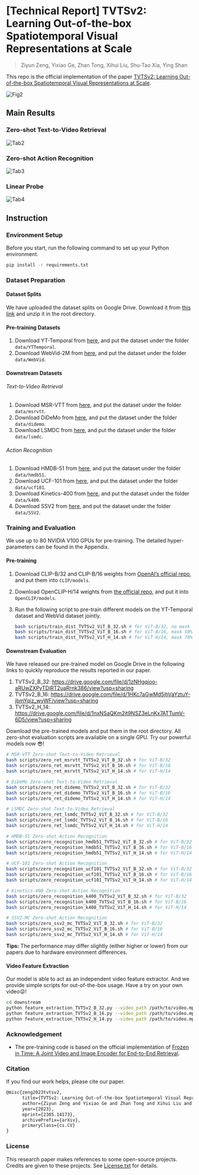 # [Technical Report] TVTSv2: Learning Out-of-the-box Spatiotemporal Visual Representations at Scale

> Ziyun Zeng, Yixiao Ge, Zhan Tong, Xihui Liu, Shu-Tao Xia, Ying Shan

This repo is the official implementation of the paper [TVTSv2: Learning Out-of-the-box Spatiotemporal Visual Representations at Scale](https://arxiv.org/abs/2305.14173).

![Fig2](assets/Fig2.png)

## Main Results

### Zero-shot Text-to-Video Retrieval

![Tab2](assets/Tab2.png)

### Zero-shot Action Recognition

![Tab3](assets/Tab3.png)

### Linear Probe

![Tab4](assets/Tab4.png)

## Instruction

### Environment Setup

Before you start, run the following command to set up your Python environment.

```bash
pip install -r requirements.txt
```

### Dataset Preparation

#### Dataset Splits

We have uploaded the dataset splits on Google Drive. Download it from [this link](https://drive.google.com/file/d/1EOdB1MmPUHvHDW2le7WbAC1fbDV6LOTM/view?usp=sharing) and unzip it in the root directory.

#### Pre-training Datasets

1. Download YT-Temporal from [here](https://rowanzellers.com/merlot/), and put the dataset under the folder  `data/YTTemporal`.
2. Download WebVid-2M from [here](https://github.com/m-bain/webvid), and put the dataset under the folder `data/WebVid`.

#### Downstream Datasets

###### Text-to-Video Retrieval

1. Download MSR-VTT from [here](https://www.kaggle.com/datasets/vishnutheepb/msrvtt), and put the dataset under the folder `data/msrvtt`.
2. Download DiDeMo from [here](https://github.com/LisaAnne/TemporalLanguageRelease), and put the dataset under the folder `data/didemo`.
3. Download LSMDC from [here](https://sites.google.com/site/describingmovies), and put the dataset under the folder `data/lsmdc`.

###### Action Recognition

1. Download HMDB-51 from [here](https://serre-lab.clps.brown.edu/resource/hmdb-a-large-human-motion-database/), and put the dataset under the folder `data/hmdb51`.
2. Download UCF-101 from [here](https://www.crcv.ucf.edu/research/data-sets/ucf101/), and put the dataset under the folder `data/ucf101`.
3. Download Kinetics-400 from [here](https://github.com/cvdfoundation/kinetics-dataset), and put the dataset under the folder `data/k400`.
4. Download SSV2 from [here](https://developer.qualcomm.com/software/ai-datasets/something-something), and put the dataset under the folder `data/SSV2`.

### Training and Evaluation

We use up to 80 NVIDIA V100 GPUs for pre-training. The detailed hyper-parameters can be found in the Appendix.

#### Pre-training

1. Download CLIP-B/32 and CLIP-B/16 weights from [OpenAI’s official repo](https://github.com/openai/CLIP), and put them into `CLIP/models`.

2. Download OpenCLIP-H/14 weights from [the official repo](https://github.com/mlfoundations/open_clip), and put it into `OpenCLIP/models`.

3. Run the following script to pre-train different models on the YT-Temporal dataset and WebVid dataset jointly. 

   ```bash
   bash scripts/train_dist_TVTSv2_ViT_B_32.sh # for ViT-B/32, no mask
   bash scripts/train_dist_TVTSv2_ViT_B_16.sh # for ViT-B/16, mask 50%
   bash scripts/train_dist_TVTSv2_ViT_H_14.sh # for ViT-H/14, mask 70%
   ```

#### Downstream Evaluation

We have released our pre-trained model on Google Drive in the following links to quickly reproduce the results reported in our paper.

1. TVTSv2_B_32: https://drive.google.com/file/d/1zNHgqioo-aRUwZXPyTDiRT2uaRrnk386/view?usp=sharing
2. TVTSv2_B_16: https://drive.google.com/file/d/1HKc7aGwMd5jhVaYztuY-jbmYqiz_wvWF/view?usp=sharing
3. TVTSv2_H_14: https://drive.google.com/file/d/1nxNSaQKm2jt9NSZ3eLnKx7ATTumV-6D5/view?usp=sharing

Download the pre-trained models and put them in the root directory. All zero-shot evaluation scripts are available on a single GPU. Try our powerful models now 😎!

```bash
# MSR-VTT Zero-shot Text-to-Video Retrieval
bash scripts/zero_ret_msrvtt_TVTSv2_ViT_B_32.sh # for ViT-B/32
bash scripts/zero_ret_msrvtt_TVTSv2_ViT_B_16.sh # for ViT-B/16
bash scripts/zero_ret_msrvtt_TVTSv2_ViT_H_14.sh # for ViT-H/14
```

```bash
# DiDeMo Zero-shot Text-to-Video Retrieval
bash scripts/zero_ret_didemo_TVTSv2_ViT_B_32.sh # for ViT-B/32
bash scripts/zero_ret_didemo_TVTSv2_ViT_B_16.sh # for ViT-B/16
bash scripts/zero_ret_didemo_TVTSv2_ViT_H_14.sh # for ViT-H/14
```

```bash
# LSMDC Zero-shot Text-to-Video Retrieval
bash scripts/zero_ret_lsmdc_TVTSv2_ViT_B_32.sh # for ViT-B/32
bash scripts/zero_ret_lsmdc_TVTSv2_ViT_B_16.sh # for ViT-B/16
bash scripts/zero_ret_lsmdc_TVTSv2_ViT_H_14.sh # for ViT-H/14
```

```bash
# HMDB-51 Zero-shot Action Recognition
bash scripts/zero_recognition_hmdb51_TVTSv2_ViT_B_32.sh # for ViT-B/32
bash scripts/zero_recognition_hmdb51_TVTSv2_ViT_B_16.sh # for ViT-B/16
bash scripts/zero_recognition_hmdb51_TVTSv2_ViT_H_14.sh # for ViT-H/14
```

```bash
# UCF-101 Zero-shot Action Recognition
bash scripts/zero_recognition_ucf101_TVTSv2_ViT_B_32.sh # for ViT-B/32
bash scripts/zero_recognition_ucf101_TVTSv2_ViT_B_16.sh # for ViT-B/16
bash scripts/zero_recognition_ucf101_TVTSv2_ViT_H_14.sh # for ViT-H/14
```

```bash
# Kinetics-400 Zero-shot Action Recognition
bash scripts/zero_recognition_k400_TVTSv2_ViT_B_32.sh # for ViT-B/32
bash scripts/zero_recognition_k400_TVTSv2_ViT_B_16.sh # for ViT-B/16
bash scripts/zero_recognition_k400_TVTSv2_ViT_H_14.sh # for ViT-H/14
```

```bash
# SSV2-MC Zero-shot Action Recognition
bash scripts/zero_ssv2_mc_TVTSv2_ViT_B_32.sh # for ViT-B/32
bash scripts/zero_ssv2_mc_TVTSv2_ViT_B_16.sh # for ViT-B/16
bash scripts/zero_ssv2_mc_TVTSv2_ViT_H_14.sh # for ViT-H/14
```

**Tips:** The performance may differ slightly (either higher or lower) from our papers due to hardware environment differences.

#### Video Feature Extraction

Our model is able to act as an independent video feature extractor. And we provide simple scripts for out-of-the-box usage. Have a try on your own video😜!

```bash
cd downstream
python feature_extraction_TVTSv2_B_32.py --video_path /path/to/video.mp4 # for ViT-B/32, feature shape: [1 x 512]
python feature_extraction_TVTSv2_B_16.py --video_path /path/to/video.mp4 # for ViT-B/16, feature shape: [1 x 512]
python feature_extraction_TVTSv2_H_14.py --video_path /path/to/video.mp4 # for ViT-H/14, feature shape: [1 x 1024]
```

### Acknowledgement

+ The pre-training code is based on the official implementation of [Frozen in Time: A Joint Video and Image Encoder for End-to-End Retrieval](https://github.com/m-bain/frozen-in-time).

### Citation

If you find our work helps, please cite our paper.

```tex
@misc{zeng2023tvtsv2,
      title={TVTSv2: Learning Out-of-the-box Spatiotemporal Visual Representations at Scale}, 
      author={Ziyun Zeng and Yixiao Ge and Zhan Tong and Xihui Liu and Shu-Tao Xia and Ying Shan},
      year={2023},
      eprint={2305.14173},
      archivePrefix={arXiv},
      primaryClass={cs.CV}
}
```

### License

This research paper makes references to some open-source projects. Credits are given to these projects. See [License.txt](License.txt) for details.

